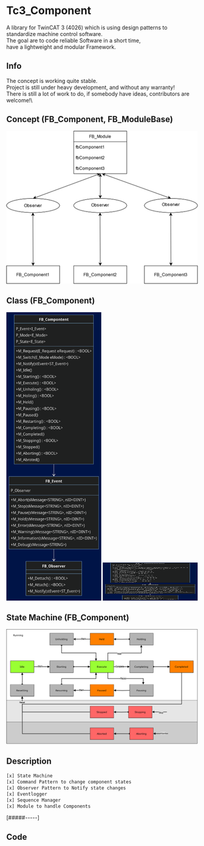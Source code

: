 # Tc3_Component
A library for TwinCAT 3 (4026) which is using design patterns to standardize machine control software.\
The goal are to code reliable Software in a short time,\
have a lightweight and modular Framework.

## Info
The concept is working quite stable.\
Project is still under heavy development, and without any warranty!\
There is still a lot of work to do, if somebody have ideas, contributors are welcome!\

## Concept  (FB_Component, FB_ModuleBase)
![Concept](docs/Concept.drawio.svg)

## Class (FB_Component)
[<img src="docs/FB_Component.png" width="250"/>](docs/FB_Component.png)
<img src="docs/FB_Component.png" width="250" height="100">

## State Machine (FB_Component)
![State Machine](docs/StateModel.svg)

## Description
    [x] State Machine
    [x] Command Pattern to change component states
    [x] Observer Pattern to Notify state changes
    [x] Eventlogger
    [x] Sequence Manager
    [x] Module to handle Components

[#####-----]

## Code 
